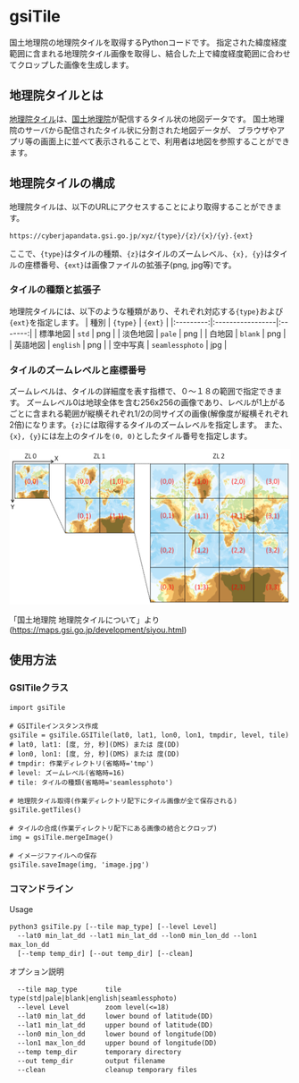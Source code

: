 # gsiTile
国土地理院の地理院タイルを取得するPythonコードです。
指定された緯度経度範囲に含まれる地理院タイル画像を取得し、結合した上で緯度経度範囲に合わせてクロップした画像を生成します。

## 地理院タイルとは
[地理院タイル](https://maps.gsi.go.jp/development/ichiran.html)は、[国土地理院](https://www.gsi.go.jp)が配信するタイル状の地図データです。
国土地理院のサーバから配信されたタイル状に分割された地図データが、 ブラウザやアプリ等の画面上に並べて表示されることで、利用者は地図を参照することができます。

## 地理院タイルの構成
地理院タイルは、以下のURLにアクセスすることにより取得することができます。
```
https://cyberjapandata.gsi.go.jp/xyz/{type}/{z}/{x}/{y}.{ext}
```
ここで、`{type}`はタイルの種類、`{z}`はタイルのズームレベル、`{x}, {y}`はタイルの座標番号、`{ext}`は画像ファイルの拡張子(png, jpg等)です。

### タイルの種類と拡張子
地理院タイルには、以下のような種類があり、それぞれ対応する`{type}`および`{ext}`を指定します。
| 種別       |  `{type}`       | `{ext}` |
|:---------:|:-----------------|:-------:|
| 標準地図    | `std`           | png     |
| 淡色地図    | `pale`          | png     |
| 白地図      | `blank`         | png     |
| 英語地図    | `english`       | png     |
| 空中写真    | `seamlessphoto` | jpg     |

### タイルのズームレベルと座標番号
ズームレベルは、タイルの詳細度を表す指標で、０〜１８の範囲で指定できます。
ズームレベル0は地球全体を含む256x256の画像であり、レベルが1上がるごとに含まれる範囲が縦横それぞれ1/2の同サイズの画像(解像度が縦横それぞれ
2倍)になります。`{z}`には取得するタイルのズームレベルを指定します。
また、`{x}, {y}`には左上のタイルを`(0, 0)`としたタイル番号を指定します。

![ズームレベルと座標番号](gsi_tile.png)

「国土地理院 地理院タイルについて」より(https://maps.gsi.go.jp/development/siyou.html)

## 使用方法

### GSITileクラス
```
import gsiTile

# GSITileインスタンス作成
gsiTile = gsiTile.GSITile(lat0, lat1, lon0, lon1, tmpdir, level, tile)
# lat0, lat1: [度, 分, 秒](DMS) または 度(DD)
# lon0, lon1: [度, 分, 秒](DMS) または 度(DD)
# tmpdir: 作業ディレクトリ(省略時='tmp')
# level: ズームレベル(省略時=16)
# tile: タイルの種類(省略時='seamlessphoto')

# 地理院タイル取得(作業ディレクトリ配下にタイル画像が全て保存される)
gsiTile.getTiles()

# タイルの合成(作業ディレクトリ配下にある画像の結合とクロップ)
img = gsiTile.mergeImage()

# イメージファイルへの保存
gsiTile.saveImage(img, 'image.jpg')
```
### コマンドライン
Usage
```
python3 gsiTile.py [--tile map_type] [--level Level]
  --lat0 min_lat_dd --lat1 min_lat_dd --lon0 min_lon_dd --lon1 max_lon_dd
  [--temp temp_dir] [--out temp_dir] [--clean]
```

オプション説明
```
  --tile map_type       tile type(std|pale|blank|english|seamlessphoto)
  --level Level         zoom level(<=18)
  --lat0 min_lat_dd     lower bound of latitude(DD)
  --lat1 min_lat_dd     upper bound of latitude(DD)
  --lon0 min_lon_dd     lower bound of longitude(DD)
  --lon1 max_lon_dd     upper bound of longitude(DD)
  --temp temp_dir       temporary directory
  --out temp_dir        output filename
  --clean               cleanup temporary files
```
